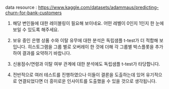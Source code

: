 data resource : https://www.kaggle.com/datasets/adammaus/predicting-churn-for-bank-customers

  1. 해당 변인들에 대한 레이블링이 필요해 보이네요. 어떤 레벨이 0인지 1인지 한 눈에 보일 수 있도록 해주세요. 
  
  2. 보유 중인 은행 상품 수와 이탈 유무에 대한 분석은 독립샘플 t-test가 더 적합해 보입니다. 히스토그램을 그룹 별로 오버레이 한 것에 더해 각 그룹별 박스플롯을 추가하여 결과를 요약하기 바랍니다. 
  
  3. 신용점수/연령과 이탈 여부 관계에 대한 분석에도 독립샘플 t-test가 타당합니다. 
  
  4. 전반적으로 여러 테스트를 진행하였으나 이들이 결론을 도출하는데 있어 유기적으로 연결되었다면 더 흥미로운 인사이트를 도출했을 수 있을 것으로 생각됩니다. 

